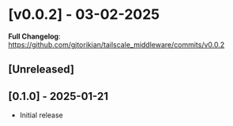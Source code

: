 # [v0.0.2] - 03-02-2025
**Full Changelog**: https://github.com/gjtorikian/tailscale_middleware/commits/v0.0.2
## [Unreleased]

## [0.1.0] - 2025-01-21

- Initial release
